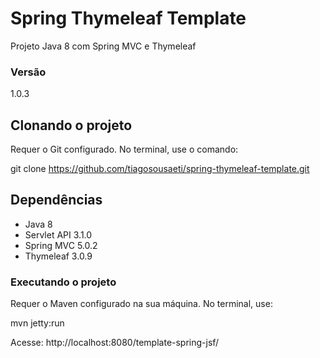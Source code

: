 # Spring Thymeleaf Template

Projeto Java 8 com Spring MVC e Thymeleaf

### Versão
1.0.3

## Clonando o projeto

Requer o Git configurado. No terminal, use o comando: 

git clone https://github.com/tiagosousaeti/spring-thymeleaf-template.git

## Dependências
- Java 8
- Servlet API 3.1.0
- Spring MVC 5.0.2
- Thymeleaf 3.0.9

### Executando o projeto

Requer o Maven configurado na sua máquina. No terminal, use: 

mvn jetty:run

Acesse:
http://localhost:8080/template-spring-jsf/